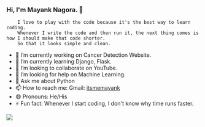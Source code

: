 ### Hi, I'm Mayank Nagora.  👋
        I love to play with the code because it's the best way to learn coding.
        Whenever I write the code and then run it, the next thing comes is how I should make that code shorter.
        So that it looks simple and clean.

- 🔭 I’m currently working on Cancer Detection Website.
- 🌱 I’m currently learning Django, Flask.
- 👯 I’m looking to collaborate on YouTube.
- 🤔 I’m looking for help on Machine Learning.
- 💬 Ask me about Python
- 📫 How to reach me: Gmail: [itsmemayank](mailto:mayanknagora1999.mn@gmail.com)
- 😄 Pronouns: He/His
- ⚡ Fun fact: Whenever I start coding, I don't know why time runs faster.

<img src="https://github-readme-stats.vercel.app/api?username=itsmemayank&&show_icons=true&title_color=000&icon_color=000&text_color=000&bg_color=fff">
